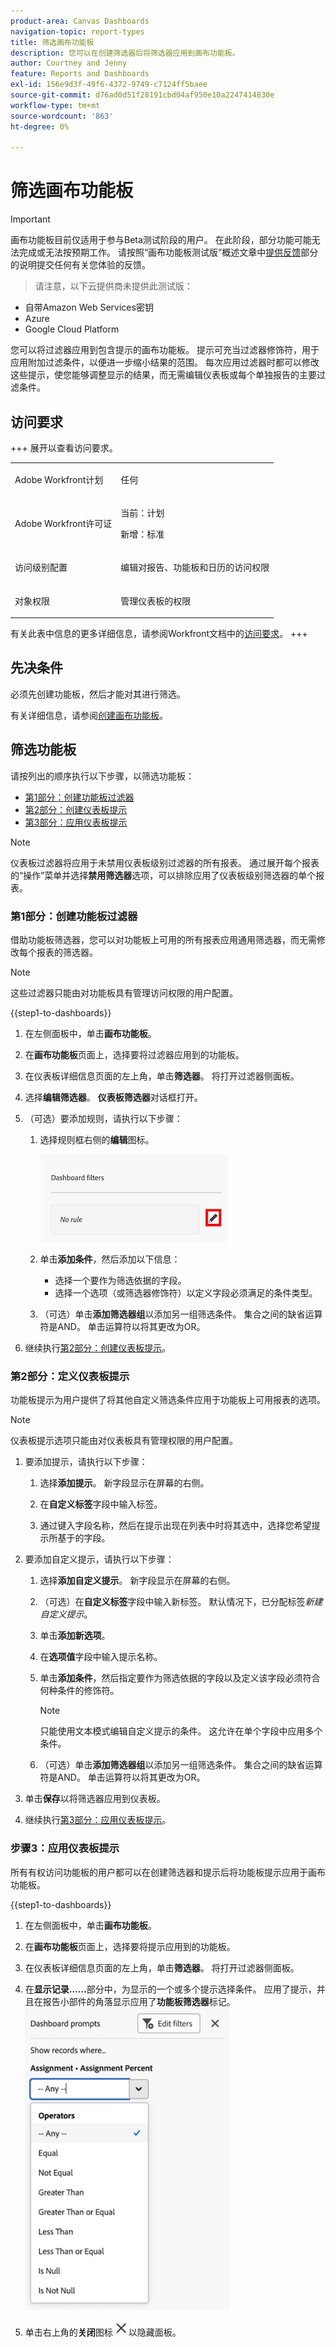 ```yaml
---
product-area: Canvas Dashboards
navigation-topic: report-types
title: 筛选画布功能板
description: 您可以在创建筛选器后将筛选器应用到画布功能板。
author: Courtney and Jenny
feature: Reports and Dashboards
exl-id: 156e9d3f-49f6-4372-9749-c7124ff5baee
source-git-commit: d76ad0d51f28191cbd04af950e10a2247414830e
workflow-type: tm+mt
source-wordcount: '863'
ht-degree: 0%

---
```


# 筛选画布功能板

>[!IMPORTANT]
>
>画布功能板目前仅适用于参与Beta测试阶段的用户。 在此阶段，部分功能可能无法完成或无法按预期工作。 请按照“画布功能板测试版”概述文章中[提供反馈](/help/quicksilver/product-announcements/betas/canvas-dashboards-beta/canvas-dashboards-beta-information.md#provide-feedback)部分的说明提交任何有关您体验的反馈。<br>
>>请注意，以下云提供商未提供此测试版：
>
>* 自带Amazon Web Services密钥
>* Azure
>* Google Cloud Platform


您可以将过滤器应用到包含提示的画布功能板。 提示可充当过滤器修饰符，用于应用附加过滤条件，以便进一步缩小结果的范围。 每次应用过滤器时都可以修改这些提示，使您能够调整显示的结果，而无需编辑仪表板或每个单独报告的主要过滤条件。

## 访问要求

+++ 展开以查看访问要求。 

<table style="table-layout:auto"> 
<col> 
</col> 
<col> 
</col> 
<tbody> 
<tr> 
   <td role="rowheader"><p>Adobe Workfront计划</p></td> 
   <td> 
<p>任何 </p> 
   </td> 
<tr> 
 <tr> 
   <td role="rowheader"><p>Adobe Workfront许可证</p></td> 
   <td> 
<p>当前：计划 </p> 
<p>新增：标准</p> 
   </td> 
   </tr> 
  </tr> 
  <tr> 
   <td role="rowheader"><p>访问级别配置</p></td> 
   <td><p>编辑对报告、功能板和日历的访问权限</p>
  </td> 
  </tr> 
    </tr>  
        <tr> 
   <td role="rowheader"><p>对象权限</p></td> 
   <td><p>管理仪表板的权限</p>
  </td> 
  </tr> 
</tbody> 
</table>

有关此表中信息的更多详细信息，请参阅Workfront文档中的[访问要求](/help/quicksilver/administration-and-setup/add-users/access-levels-and-object-permissions/access-level-requirements-in-documentation.md)。
+++

## 先决条件

必须先创建功能板，然后才能对其进行筛选。

有关详细信息，请参阅[创建画布功能板](/help/quicksilver/reports-and-dashboards/canvas-dashboards/create-dashboards/create-dashboards.md)。

## 筛选功能板

请按列出的顺序执行以下步骤，以筛选功能板：

* [第1部分：创建功能板过滤器](#part-1-create-a-dashboard-filter)
* [第2部分：创建仪表板提示](#part-2-define-a-dashboard-prompt)
* [第3部分：应用仪表板提示](#step-3-apply-a-dashboard-prompt)

>[!NOTE]
>
>仪表板过滤器将应用于未禁用仪表板级别过滤器的所有报表。  通过展开每个报表的“操作”菜单并选择&#x200B;**禁用筛选器**&#x200B;选项，可以排除应用了仪表板级别筛选器的单个报表。


### 第1部分：创建功能板过滤器

借助功能板筛选器，您可以对功能板上可用的所有报表应用通用筛选器，而无需修改每个报表的筛选器。

>[!NOTE]
>
>这些过滤器只能由对功能板具有管理访问权限的用户配置。


{{step1-to-dashboards}}

1. 在左侧面板中，单击&#x200B;**画布功能板**。

1. 在&#x200B;**画布功能板**&#x200B;页面上，选择要将过滤器应用到的功能板。

1. 在仪表板详细信息页面的左上角，单击&#x200B;**筛选器**。 将打开过滤器侧面板。

1. 选择&#x200B;**编辑筛选器**。 **仪表板筛选器**&#x200B;对话框打开。

1. （可选）要添加规则，请执行以下步骤：

   1. 选择规则框右侧的&#x200B;**编辑**&#x200B;图标。

      ![编辑图标](assets/edit-icon.png)

   1. 单击&#x200B;**添加条件**，然后添加以下信息：
      * 选择一个要作为筛选依据的字段。
      * 选择一个选项（或筛选器修饰符）以定义字段必须满足的条件类型。

   1. （可选）单击&#x200B;**添加筛选器组**&#x200B;以添加另一组筛选条件。 集合之间的缺省运算符是AND。 单击运算符以将其更改为OR。

1. 继续执行[第2部分：创建仪表板提示](#part-2-define-a-dashboard-prompt)。


### 第2部分：定义仪表板提示

功能板提示为用户提供了将其他自定义筛选条件应用于功能板上可用报表的选项。

>[!NOTE]
>
>仪表板提示选项只能由对仪表板具有管理权限的用户配置。

1. 要添加提示，请执行以下步骤：

   1. 选择&#x200B;**添加提示**。 新字段显示在屏幕的右侧。

   1. 在&#x200B;**自定义标签**&#x200B;字段中输入标签。

   1. 通过键入字段名称，然后在提示出现在列表中时将其选中，选择您希望提示所基于的字段。 

1. 要添加自定义提示，请执行以下步骤：

   1. 选择&#x200B;**添加自定义提示**。 新字段显示在屏幕的右侧。

   1. （可选）在&#x200B;**自定义标签**&#x200B;字段中输入新标签。 默认情况下，已分配标签&#x200B;*新建自定义提示*。

   1. 单击&#x200B;**添加新选项**。

   1. 在&#x200B;**选项值**&#x200B;字段中输入提示名称。

   1. 单击&#x200B;**添加条件**，然后指定要作为筛选依据的字段以及定义该字段必须符合何种条件的修饰符。

      >[!NOTE]
      >
      >只能使用文本模式编辑自定义提示的条件。 这允许在单个字段中应用多个条件。


   1. （可选）单击&#x200B;**添加筛选器组**&#x200B;以添加另一组筛选条件。 集合之间的缺省运算符是AND。 单击运算符以将其更改为OR。

1. 单击&#x200B;**保存**&#x200B;以将筛选器应用到仪表板。

1. 继续执行[第3部分：应用仪表板提示](#step-3-apply-a-dashboard-prompt)。

### 步骤3：应用仪表板提示

所有有权访问功能板的用户都可以在创建筛选器和提示后将功能板提示应用于画布功能板。

{{step1-to-dashboards}}

1. 在左侧面板中，单击&#x200B;**画布功能板**。

1. 在&#x200B;**画布功能板**&#x200B;页面上，选择要将提示应用到的功能板。

1. 在仪表板详细信息页面的左上角，单击&#x200B;**筛选器**。 将打开过滤器侧面板。

1. 在&#x200B;**显示记录……**&#x200B;部分中，为显示的一个或多个提示选择条件。 应用了提示，并且在报告小部件的角落显示应用了&#x200B;**功能板筛选器**标记。
   ![选择条件](assets/prompts-list.png)

1. 单击右上角的&#x200B;**关闭**&#x200B;图标![关闭图标](assets/close-icon.png)以隐藏面板。
